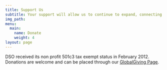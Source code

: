 ```yaml
---
title: Support Us
subtitle: Your support will allow us to continue to expand, connecting more talented students and professionals from multiple industries to the international development field. With your help, we can collectively better tackle the world's challenges, one client at a time.
img_path: 
menu:
  main:
    name: Donate
    weight: 4
layout: page
---
```

DSO received its non profit 501c3 tax exempt status in February 2012. Donations are welcome and can be placed through our [GlobalGiving Page](https://www.globalgiving.org/donate/24402/development-solutions-organization-dso/).
